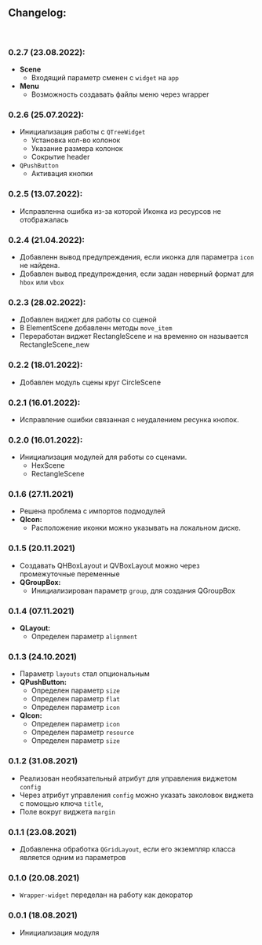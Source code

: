 ## Changelog:  
 &nbsp;

### 0.2.7 (23.08.2022):
- **Scene**
	- Входящий параметр сменен с `widget` на `app`
- **Menu**
	- Возможность создавать файлы меню через wrapper

### 0.2.6 (25.07.2022):
- Инициализация работы с `QTreeWidget`
	- Установка кол-во колонок
	- Указание размера колонок
	- Сокрытие header
- `QPushButton`
	- Активация кнопки

### 0.2.5 (13.07.2022):
- Исправленна ошибка из-за которой Иконка из ресурсов не отображалась

### 0.2.4 (21.04.2022):
- Добавленн вывод предупреждения, если иконка для параметра `icon` не найдена.
- Добавлен вывод предупреждения, если задан неверный формат для `hbox` или `vbox`

### 0.2.3 (28.02.2022):
- Добавлен виджет для работы со сценой
- В ElementScene добавленн методы `move_item`
- Переработан виджет RectangleScene и на временно он называется RectangleScene_new

### 0.2.2 (18.01.2022):
- Добавлен модуль сцены круг CircleScene

### 0.2.1 (16.01.2022):
- Исправление ошибки связанная с неудалением ресунка кнопок.

### 0.2.0 (16.01.2022):
- Инициализация модулей для работы со сценами.
  - HexScene
  - RectangleScene

### 0.1.6 (27.11.2021)
- Решена проблема с импортов подмодулей
- **QIcon:**
	- Расположение иконки можно указывать на локальном диске.

### 0.1.5 (20.11.2021)
- Создавать QHBoxLayout и QVBoxLayout можно через промежуточные переменные
- **QGroupBox:**
	- Инициализирован параметр `group`, для создания QGroupBox

### 0.1.4 (07.11.2021)
- **QLayout:**
	- Определен параметр `alignment`

### 0.1.3 (24.10.2021)
- Параметр `layouts` стал опциональным
- **QPushButton:**
	- Определен параметр `size` 
	- Определен параметр `flat` 
	- Определен параметр `icon` 
- **QIcon:**
	- Определен параметр `icon` 
	- Определен параметр `resource` 
	- Определен параметр `size` 

### 0.1.2 (31.08.2021)
- Реализован необязательный атрибут для управления виджетом `config`
- Через атрибут управления `config` можно указать заколовок виджета с помощью ключа `title`, 
- Поле вокруг виджета `margin`
 
### 0.1.1 (23.08.2021)
- Добавленна обработка `QGridLayout`, если его экземпляр класса является одним из параметров

### 0.1.0 (20.08.2021)
- `Wrapper-widget` переделан на работу как декоратор

### 0.0.1 (18.08.2021)
- Инициализация модуля 